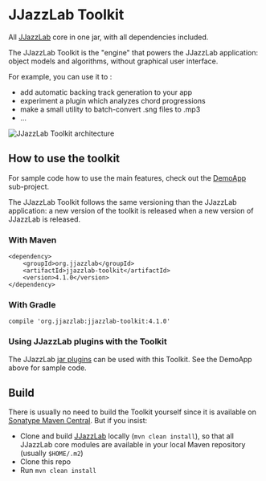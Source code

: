 # JJazzLab Toolkit

All [JJazzLab](https://github.com/jjazzboss/JJazzLab) core in one jar, with all dependencies included.

The JJazzLab Toolkit is the "engine" that powers the JJazzLab application: object models and algorithms, without graphical user interface.

For example, you can use it to :

- add automatic backing track generation to your app
- experiment a plugin which analyzes chord progressions
- make a small utility to batch-convert .sng files to .mp3 
- ...

![JJazzLab Toolkit architecture](https://github.com/jjazzboss/JJazzLab/blob/master/graphics/JJazzLab-Core-blocks.png)


## How to use the toolkit

For sample code how to use the main features, check out the [DemoApp](https://github.com/jjazzboss/JJazzLabToolkit/tree/main/DemoApp) sub-project.

The JJazzLab Toolkit follows the same versioning than the JJazzLab application: a new version of the toolkit is released when a new version of JJazzLab is released.

### With Maven
```
<dependency>
    <groupId>org.jjazzlab</groupId>
    <artifactId>jjazzlab-toolkit</artifactId>
    <version>4.1.0</version>
</dependency>
```

### With Gradle
```
compile 'org.jjazzlab:jjazzlab-toolkit:4.1.0'
```

### Using JJazzLab plugins with the Toolkit

The JJazzLab [jar plugins](https://github.com/jjazzboss/JJazzLabJarPlugins) can be used with this Toolkit. See the DemoApp above for sample code.

## Build

There is usually no need to build the Toolkit yourself since it is available on [Sonatype Maven Central](https://central.sonatype.com). But if you insist:
 
- Clone and build [JJazzLab](https://github.com/jjazzboss/JJazzLab) locally (`mvn clean install`), so that all JJazzLab core modules are available in your local Maven repository (usually `$HOME/.m2`)
- Clone this repo 
- Run `mvn clean install`
